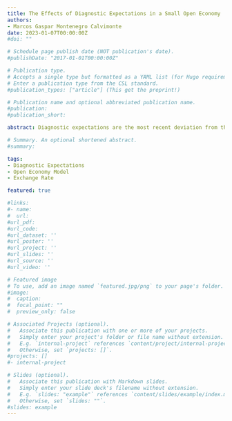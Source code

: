 ```yaml
---
title: The Effects of Diagnostic Expectations in a Small Open Economy
authors: 
- Marcos Gaspar Montenegro Calvimonte
date: 2023-01-07T00:00:00Z
#doi: ""

# Schedule page publish date (NOT publication's date).
#publishDate: "2017-01-01T00:00:00Z"

# Publication type.
# Accepts a single type but formatted as a YAML list (for Hugo requirements).
# Enter a publication type from the CSL standard.
#publication_types: ["article"] (This get the preprint!)

# Publication name and optional abbreviated publication name.
#publication: 
#publication_short:

abstract: Diagnostic expectations are the most recent deviation from the mainstream rationality hypothesis in macroeconomics and finance literature. In this paper, I explore the implications of incorporating representativeness, in the form of diag- nostic expectations, into a Small Open Economy Model à la Justiniano and Preston (2010). The main results show that a small open economy populated with diagnos- tic agents is characterised to be broadly more volatile than its rational counterpart. Moreover, the magnitude of such results depends not only on the degree of beliefs distortion, but also on the parameterisation of the model. Finally, persistence mechanisms do help in propagating and intensifying the amplification effects of diagnostic expectations when different shocks hit the economy.

# Summary. An optional shortened abstract.
#summary: 

tags:
- Diagnostic Expectations
- Open Economy Model
- Exchange Rate

featured: true

#links:
#- name: 
#  url: 
#url_pdf: 
#url_code: 
#url_dataset: ''
#url_poster: ''
#url_project: ''
#url_slides: ''
#url_source: ''
#url_video: ''

# Featured image
# To use, add an image named `featured.jpg/png` to your page's folder. 
#image:
#  caption: 
#  focal_point: ""
#  preview_only: false

# Associated Projects (optional).
#   Associate this publication with one or more of your projects.
#   Simply enter your project's folder or file name without extension.
#   E.g. `internal-project` references `content/project/internal-project/index.md`.
#   Otherwise, set `projects: []`.
#projects: []
#- internal-project

# Slides (optional).
#   Associate this publication with Markdown slides.
#   Simply enter your slide deck's filename without extension.
#   E.g. `slides: "example"` references `content/slides/example/index.md`.
#   Otherwise, set `slides: ""`.
#slides: example
---
```



